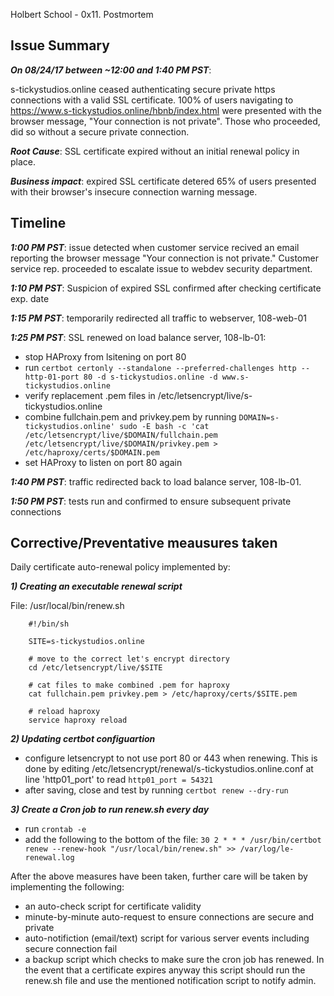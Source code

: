 Holbert School - 0x11. Postmortem

## Issue Summary
***On 08/24/17 between ~12:00 and 1:40 PM PST***:

s-tickystudios.online ceased authenticating secure private https connections with a valid SSL certificate. 100% of users navigating to https://www.s-tickystudios.online/hbnb/index.html were presented with the browser message, "Your connection is not private". Those who proceeded, did so without a secure private connection.

***Root Cause***: SSL certificate expired without an initial renewal policy in place.

***Business impact***: expired SSL certificate detered 65% of users presented with their browser's insecure connection warning message.

## Timeline
***1:00 PM PST***: issue detected when customer service recived an email reporting the browser message "Your connection is not private." Customer service rep. proceeded to escalate issue to webdev security department.

***1:10 PM PST***: Suspicion of expired SSL confirmed after checking certificate exp. date 


***1:15 PM PST***: temporarily redirected all traffic to webserver, 108-web-01

***1:25 PM PST***: SSL renewed on load balance server, 108-lb-01:

- stop HAProxy from lsitening on port 80
- run `certbot certonly --standalone --preferred-challenges http --http-01-port 80 -d s-tickystudios.online -d www.s-tickystudios.online`
- verify replacement .pem files in /etc/letsencrypt/live/s-tickystudios.online
- combine fullchain.pem and privkey.pem by running `DOMAIN=s-tickystudios.online' sudo -E bash -c 'cat /etc/letsencrypt/live/$DOMAIN/fullchain.pem /etc/letsencrypt/live/$DOMAIN/privkey.pem > /etc/haproxy/certs/$DOMAIN.pem`
- set HAProxy to listen on port 80 again

***1:40 PM PST***: traffic redirected back to load balance server, 108-lb-01.

***1:50 PM PST***: tests run and confirmed to ensure subsequent private connections

## Corrective/Preventative meausures taken
Daily certificate auto-renewal policy implemented by:

***1) Creating an executable renewal script***

File: /usr/local/bin/renew.sh

		#!/bin/sh

		SITE=s-tickystudios.online

		# move to the correct let's encrypt directory
		cd /etc/letsencrypt/live/$SITE

		# cat files to make combined .pem for haproxy
		cat fullchain.pem privkey.pem > /etc/haproxy/certs/$SITE.pem

		# reload haproxy
		service haproxy reload
  	 
***2) Updating certbot configuartion***
   - configure letsencrypt to not use port 80 or 443 when renewing. This is done by
editing  /etc/letsencrypt/renewal/s-tickystudios.online.conf at line 'http01_port' to read `http01_port = 54321`
   - after saving, close and test by running `certbot renew --dry-run`

***3) Create a Cron job to run renew.sh every day***
   - run `crontab -e`
   - add the following to the bottom of the file:
  `30 2 * * * /usr/bin/certbot renew --renew-hook "/usr/local/bin/renew.sh" >> /var/log/le-renewal.log`


After the above measures have been taken, further care will be taken by implementing the following:
	
- an auto-check script for certificate validity
- minute-by-minute auto-request to ensure connections are secure and private
- auto-notifiction (email/text) script for various server events including secure connection fail 
- a backup script which checks to make sure the cron job has renewed. In the event that a certificate expires anyway this script should run the renew.sh file and use the mentioned notification script to notify admin.

